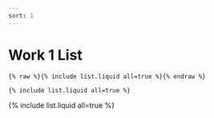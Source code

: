 ```yaml
---
sort: 1
---
```


# Work 1 List

```
{% raw %}{% include list.liquid all=true %}{% endraw %}

{% include list.liquid all=true %}
```

{% include list.liquid all=true %}
